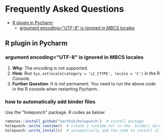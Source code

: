 # Frequently Asked Questions

- [R plugin in Pycharm](#r-plugin-in-pycharm)
  - [argument encoding="UTF-8" is ignored in MBCS locales](#argument-encodingutf-8-is-ignored-in-mbcs-locales)

## R plugin in Pycharm
### argument encoding="UTF-8" is ignored in MBCS locales

1. **Why**: The encoding is not supported.  
2. **How**: Run `Sys.setlocale(category = 'LC_CTYPE', locale = 'C')` in the R Console.  
3. **Further Question**: It is not permanent. You need to run the above code in the R console when restarting Pycharm.  


### how to automatically add binder files

Use the "holepunch" package. R codes as below:

```R
remotes::install_github("karthik/holepunch")  # install package
holepunch::write_runtime()  # create a runtime.txt in the .binder/ directory
holepunch::write_install()  # automatically add the code to install all dependencies in the project
```